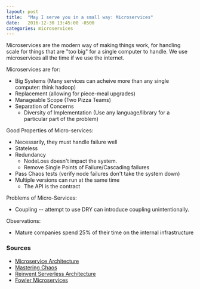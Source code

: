 ```yaml
---
layout: post
title:  "May I serve you in a small way: Microservices"
date:   2016-12-30 13:45:00 -0500
categories: microservices
---
```


Microservices are the modern way of making things work, for handling scale for things that are "too big" for a single computer to handle.  We use microservices all the time if we use the internet.

Microservices are for:

  * Big Systems		(Many services can acheive more than any single computer: think hadoop)
  * Replacement  		(allowing for piece-meal upgrades)
  * Manageable Scope  (Two Pizza Teams)
  * Separation of Concerns
    * Diversity of Implementation (Use any language/library for a particular part of the problem)

Good Properties of Micro-services:
  * Necessarily, they must handle failure well
  * Stateless
  * Redundancy
	  * NodeLoss doesn't impact the system.
	  * Remove Single Points of Failure/Cascading failures
  * Pass Chaos tests  (verify node failures don't take the system down)
  * Multiple versions can run at the same time
  	  * The API is the contract


Problems of Micro-Services:
  * Coupling -- attempt to use DRY can introduce coupling unintentionally.

Observations:
  * Mature companies spend 25% of their time on the internal infrastructure


### Sources ###
  - [Microservice Architecture]
  - [Mastering Chaos]
  - [Reinvent Serverless Architecture]
  - [Fowler Microservices]

[Microservice Architecture]: http://shop.oreilly.com/product/0636920050308.do?sortby=publicationDate
[Mastering Chaos]: https://www.infoq.com/presentations/netflix-chaos-microservices
[Reinvent Serverless Architecture]: https://www.youtube.com/watch?v=OI_V6OZZkZM
[Fowler Microservices]:https://martinfowler.com/articles/microservices.html